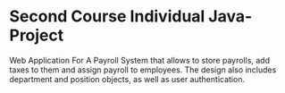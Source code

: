 # Second Course Individual Java-Project
Web Application For A Payroll System that allows to store payrolls, add taxes to them and assign payroll to employees.
The design also includes department and position objects, as well as user authentication.
